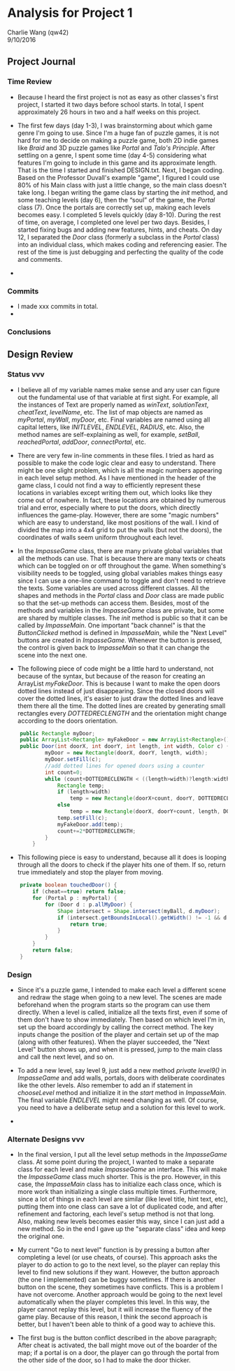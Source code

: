Analysis for Project 1  
====
Charlie Wang (qw42)  
9/10/2016


**Project Journal**
----
### Time Review

* Because I heard the first project is not as easy as other classes's first project, I started it two days before school starts. In total, I spent approximately 26 hours in two and a half weeks on this project. 

* The first few days (day 1-3), I was brainstorming about which game genre I'm going to use. Since I'm a huge fan of puzzle games, it is not hard for me to decide on making a puzzle game, both 2D indie games like _Braid_ and 3D puzzle games like _Portal_ and _Talo's Principle_. After settling on a genre, I spent some time (day 4-5) considering what features I'm going to include in this game and its approximate length. That is the time I started and finished DESIGN.txt. Next, I began coding. Based on the Professor Duvall's example "game", I figured I could use 80% of his Main class with just a little change, so the main class doesn't take long. I began writing the game class by starting the _init_ method, and some teaching levels (day 6), then the “soul” of the game, the _Portal_ class (7). Once the portals are correctly set up, making each levels becomes easy. I completed 5 levels quickly (day 8-10). During the rest of time, on average, I completed one level per two days. Besides, I started fixing bugs and adding new features, hints, and cheats. On day 12, I separated the _Door_ class (formerly a subclass in the _Portal_ class) into an individual class, which makes coding and referencing easier. The rest of the time is just debugging and perfecting the quality of the code and comments. 


* 


### Commits
* I made xxx commits in total. 
* 

### Conclusions

**Design Review**
----
### Status vvv

* I believe all of my variable names make sense and any user can figure out the fundamental use of that variable at first sight. For example, all the instances of Text are properly named as _winText_, _solutionText_, _cheatText_, _levelName_, etc. The list of map objects are named as _myPortal_, _myWall_, _myDoor_, etc. Final variables are named using all capital letters, like _INITLEVEL_, _ENDLEVEL_, _RADIUS_, etc. Also, the method names are self-explaining as well, for example, _setBall_, _reachedPortal_, _addDoor_, _connectPortal_, etc.

* There are very few in-line comments in these files. I tried as hard as possible to make the code logic clear and easy to understand. There might be one slight problem, which is all the magic numbers appearing in each level setup method. As I have mentioned in the header of the game class, I could not find a way to efficiently represent these locations in variables except writing them out, which looks like they come out of nowhere. In fact, these locations are obtained by numerous trial and error, especially where to put the doors, which directly influences the game-play. However, there are some "magic numbers" which are easy to understand, like most positions of the wall. I kind of divided the map into a 4x4 grid to put the walls (but not the doors), the coordinates of walls seem uniform throughout each level.  

* In the _ImpasseGame_ class, there are many private global variables that all the methods can use. That is because there are many texts or cheats which can be toggled on or off throughout the game. When something's visibility needs to be toggled, using global variables makes things easy since I can use a one-line command to toggle and don't need to retrieve the texts. Some variables are used across different classes. All the shapes and methods in the _Portal_ class and _Door_ class are made public so that the set-up methods can access them. Besides, most of the methods and variables in the _ImpasseGame_ class are private, but some are shared by multiple classes. The _init_ method is public so that it can be called by _ImpasseMain_. One important "back channel" is that the _ButtonClicked_ method is defined in _ImpasseMain_, while the "Next Level" buttons are created in _ImpasseGame_. Whenever the button is pressed, the control is given back to _ImpasseMain_ so that it can change the scene into the next one.

* The following piece of code might be a little hard to understand, not because of the syntax, but because of the reason for creating an ArrayList _myFakeDoor_. This is because I want to make the open doors dotted lines instead of just disappearing. Since the closed doors will cover the dotted lines, it's easier to just draw the dotted lines and leave them there all the time. The dotted lines are created by generating small rectangles every _DOTTEDRECLENGTH_ and the orientation might change according to the doors orientation.
```java
	public Rectangle myDoor;
	public ArrayList<Rectangle> myFakeDoor = new ArrayList<Rectangle>(); //dotted (open) doors
	public Door(int doorX, int doorY, int length, int width, Color c) {
			myDoor = new Rectangle(doorX, doorY, length, width);
			myDoor.setFill(c);
			//add dotted lines for opened doors using a counter
			int count=0;
			while (count+DOTTEDRECLENGTH < ((length>width)?length:width)) {
				Rectangle temp;
				if (length>width) 
					temp = new Rectangle(doorX+count, doorY, DOTTEDRECLENGTH, width);
				else 
					temp = new Rectangle(doorX, doorY+count, length, DOTTEDRECLENGTH);
				temp.setFill(c);
				myFakeDoor.add(temp);
				count+=2*DOTTEDRECLENGTH;
			}
		}
```

* This following piece is easy to understand, because all it does is looping through all the doors to check if the player hits one of them. If so, return true immediately and stop the player from moving.
```java
	private boolean touchedDoor() {
		if (cheat==true) return false;
		for (Portal p : myPortal) {
			for (Door d : p.allMyDoor) {
				Shape intersect = Shape.intersect(myBall, d.myDoor);
				if (intersect.getBoundsInLocal().getWidth() != -1 && d.isVisible) {
					return true;
				}
			}
		}
		return false;
	}
```

### Design

* Since it's a puzzle game, I intended to make each level a different scene and redraw the stage when going to a new level. The scenes are made beforehand when the program starts so the program can use them directly. When a level is called, initialize all the texts first, even if some of them don't have to show immediately. Then based on which level I'm in, set up the board accordingly by calling the correct method. The key inputs change the position of the player and certain set up of the map (along with other features). When the player succeeded, the "Next Level" button shows up, and when it is pressed, jump to the main class and call the next level, and so on. 

* To add a new level, say level 9, just add a new method _private level9()_ in _ImpasseGame_ and add walls, portals, doors with deliberate coordinates like the other levels. Also remember to add an if statement in _chooseLevel_ method and initialize it in the _start_ method in _ImpasseMain_. The final variable _ENDLEVEL_ might need changing as well. Of course, you need to have a deliberate setup and a solution for this level to work. 

* 

### Alternate Designs vvv

* In the final version, I put all the level setup methods in the _ImpasseGame_ class. At some point during the project, I wanted to make a separate class for each level and make _ImpasseGame_ an interface. This will make the _ImpasseGame_ class much shorter. This is the pro. However, in this case, the _ImpasseMain_ class has to initialize each class once, which is more work than initializing a single class multiple times. Furthermore, since a lot of things in each level are similar (like level title, hint text, etc), putting them into one class can save a lot of duplicated code, and after refinement and factoring, each level's setup method is not that long. Also, making new levels becomes easier this way, since I can just add a new method. So in the end I gave up the "separate class" idea and keep the original one. 

* My current "Go to next level" function is by pressing a button after completing a level (or use cheats, of course). This approach asks the player to do action to go to the next level, so the player can replay this level to find new solutions if they want. However, the button approach (the one I implemented) can be buggy sometimes. If there is another button on the scene, they sometimes have conflicts. This is a problem I have not overcome. Another approach would be going to the next level automatically when the player completes this level. In this way, the player cannot replay this level, but it will increase the fluency of the game play. Because of this reason, I think the second approach is better, but I haven't been able to think of a good way to achieve this.

* The first bug is the button conflict described in the above paragraph; After cheat is activated, the ball might move out of the boarder of the map; if a portal is on a door, the player can go through the portal from the other side of the door, so I had to make the door thicker.